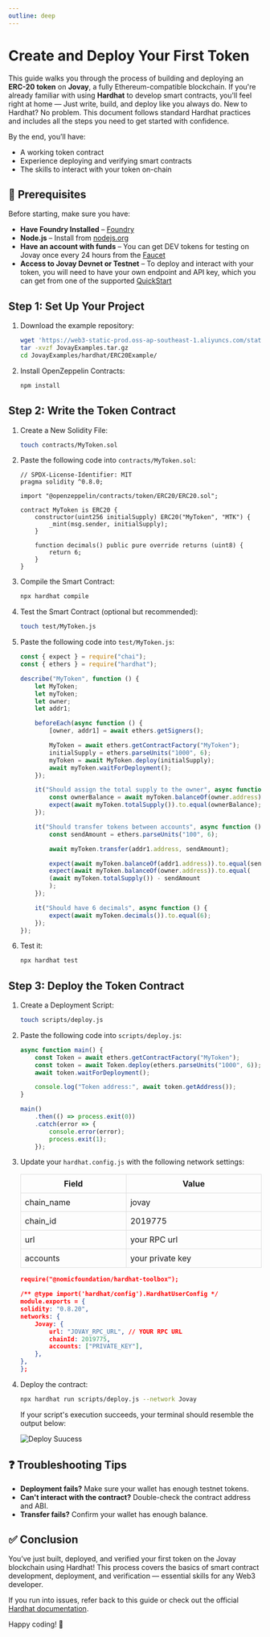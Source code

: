 ```yaml
---
outline: deep
---
```


# Create and Deploy Your First Token
This guide walks you through the process of building and deploying an **ERC-20 token** on **Jovay**, a fully Ethereum-compatible blockchain. If you're already familiar with using **Hardhat** to develop smart contracts, you'll feel right at home — Just write, build, and deploy like you always do. New to Hardhat? No problem. This document follows standard Hardhat practices and includes all the steps you need to get started with confidence.

By the end, you’ll have:
- A working token contract
- Experience deploying and verifying smart contracts
- The skills to interact with your token on-chain

## 🧰 Prerequisites

Before starting, make sure you have:
- **Have Foundry Installed** – [Foundry](https://book.getfoundry.sh/getting-started/installation)
- **Node.js** – Install from [nodejs.org](https://nodejs.org/)
- **Have an account with funds** – You can get DEV tokens for testing on Jovay once every 24 hours from the [Faucet](https://zan.top/faucet/jovay)
- **Access to Jovay Devnet or Testnet** – To deploy and interact with your token, you will need to have your own endpoint and API key, which you can get from one of the supported [QuickStart](./developer-quickstart.md)

## Step 1: Set Up Your Project
1. Download the example repository:
    ```bash
    wget 'https://web3-static-prod.oss-ap-southeast-1.aliyuncs.com/static/Jovay/JovayExamples.tar.gz'
    tar -xvzf JovayExamples.tar.gz
    cd JovayExamples/hardhat/ERC20Example/
    ```
2. Install OpenZeppelin Contracts:
    ```bash
    npm install
    ```

## Step 2: Write the Token Contract
1. Create a New Solidity File:
    ```bash
    touch contracts/MyToken.sol
    ```

2. Paste the following code into `contracts/MyToken.sol`:
    ```solidity
    // SPDX-License-Identifier: MIT
    pragma solidity ^0.8.0;

    import "@openzeppelin/contracts/token/ERC20/ERC20.sol";

    contract MyToken is ERC20 {
        constructor(uint256 initialSupply) ERC20("MyToken", "MTK") {
            _mint(msg.sender, initialSupply);
        }

        function decimals() public pure override returns (uint8) {
            return 6;
        }
    }
    ```

3. Compile the Smart Contract:
    ```bash
    npx hardhat compile
    ```
4. Test the Smart Contract (optional but recommended):
    ```bash
    touch test/MyToken.js
    ```

5. Paste the following code into `test/MyToken.js`:
    ```js
    const { expect } = require("chai");
    const { ethers } = require("hardhat");

    describe("MyToken", function () {
        let MyToken;
        let myToken;
        let owner;
        let addr1;

        beforeEach(async function () {
            [owner, addr1] = await ethers.getSigners();

            MyToken = await ethers.getContractFactory("MyToken");
            initialSupply = ethers.parseUnits("1000", 6);
            myToken = await MyToken.deploy(initialSupply);
            await myToken.waitForDeployment();
        });

        it("Should assign the total supply to the owner", async function () {
            const ownerBalance = await myToken.balanceOf(owner.address);
            expect(await myToken.totalSupply()).to.equal(ownerBalance);
        });

        it("Should transfer tokens between accounts", async function () {
            const sendAmount = ethers.parseUnits("100", 6);

            await myToken.transfer(addr1.address, sendAmount);

            expect(await myToken.balanceOf(addr1.address)).to.equal(sendAmount);
            expect(await myToken.balanceOf(owner.address)).to.equal(
            (await myToken.totalSupply()) - sendAmount
            );
        });

        it("Should have 6 decimals", async function () {
            expect(await myToken.decimals()).to.equal(6);
        });
    });
    ```

6. Test it:
    ```bash
    npx hardhat test
    ```

## Step 3: Deploy the Token Contract
1. Create a Deployment Script:
    ```bash
    touch scripts/deploy.js
    ```
2. Paste the following code into `scripts/deploy.js`:
    ```js
    async function main() {
        const Token = await ethers.getContractFactory("MyToken");
        const token = await Token.deploy(ethers.parseUnits("1000", 6));
        await token.waitForDeployment();

        console.log("Token address:", await token.getAddress());
    }

    main()
        .then(() => process.exit(0))
        .catch(error => {
            console.error(error);
            process.exit(1);
        });
    ```

3. Update your `hardhat.config.js` with the following network settings:
    <table class="responsive-table">
    <thead>
        <tr>
            <th>Field</th>
            <th>Value</th>
        </tr>
    </thead>
    <tbody>
        <tr>
            <td>chain_name</td>
            <td>jovay</td>
        </tr>
        <tr>
            <td>chain_id</td>
            <td>2019775</td>
        </tr>
        <tr>
            <td>url</td>
            <td>your RPC url</td>
        </tr>
        <tr>
            <td>accounts</td>
            <td>your private key</td>
        </tr>
    </tbody>
    </table>

    ```json
    require("@nomicfoundation/hardhat-toolbox");

    /** @type import('hardhat/config').HardhatUserConfig */
    module.exports = {
    solidity: "0.8.20",
    networks: {
        Jovay: {
            url: "JOVAY_RPC_URL", // YOUR RPC URL
            chainId: 2019775,
            accounts: ["PRIVATE_KEY"],
        },
    },
    };
    ```

4. Deploy the contract:
    ```bash
    npx hardhat run scripts/deploy.js --network Jovay
    ```
    If your script's execution succeeds, your terminal should resemble the output below:

    ![Deploy Suucess](/Images/foundry-hardhat-tutorial/deploy-success-token-hardhat.png)


## ❓ Troubleshooting Tips
- **Deployment fails?** Make sure your wallet has enough testnet tokens.
- **Can't interact with the contract?** Double-check the contract address and ABI.
- **Transfer fails?** Confirm your wallet has enough balance.

## ✅ Conclusion
You’ve just built, deployed, and verified your first token on the Jovay blockchain using Hardhat! This process covers the basics of smart contract development, deployment, and verification — essential skills for any Web3 developer.

If you run into issues, refer back to this guide or check out the official [Hardhat documentation](https://hardhat.org/docs).

Happy coding! 🚀

<style>
  .responsive-table {
    width: 100%;
    border-collapse: collapse;
    display: table !important;
  }
  .responsive-table th, .responsive-table td {
    border: 1px solid #ddd;
    padding: 8px;
  }
</style>